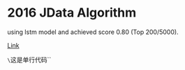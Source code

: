 # 2016 JData Algorithm

using lstm model and achieved score 0.80 (Top 200/5000).

[Link](http://www.datafountain.cn/projects/jdata/)

 `\`这是单行代码\``
